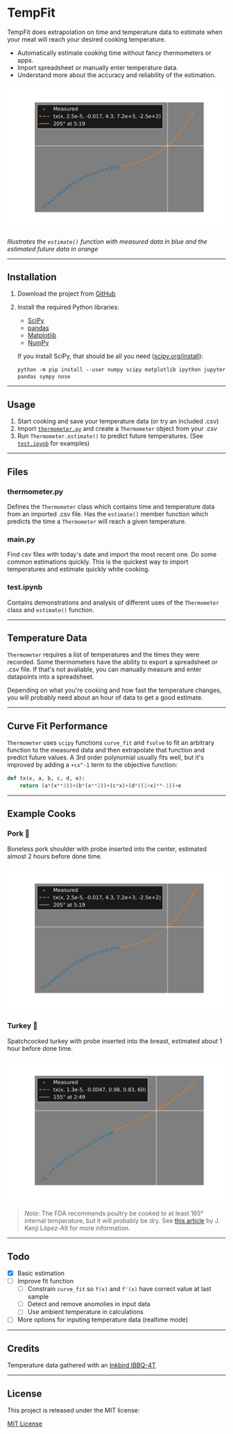 # TempFit

TempFit does extrapolation on time and temperature data to estimate when your meat will reach your desired cooking temperature.

* Automatically estimate cooking time without fancy thermometers or apps.
* Import spreadsheet or manually enter temperature data.
* Understand more about the accuracy and reliability of the estimation.

<p align='center'><picture>
  <source media="(prefers-color-scheme: light)" srcset="plots/pork_light.svg">
  <img alt="Graph of temperature data and prediction" src="plots/pork_dark.svg">
</picture></p>

*Illustrates the `estimate()` function with measured data in blue and the estimated future data in orange*

---

## Installation

1. Download the project from [GitHub](https://github.com/DevinBerchtold/TempFit)
2. Install the required Python libraries:
    * [SciPy](https://scipy.org/)
    * [pandas](https://pandas.pydata.org/)
    * [Matplotlib](https://matplotlib.org/stable/index.html)
    * [NumPy](https://numpy.org/doc/stable/)

    If you install SciPy, that should be all you need ([scipy.org/install](https://scipy.org/install/)):

    ```
    python -m pip install --user numpy scipy matplotlib ipython jupyter pandas sympy nose
    ```

---

## Usage

1. Start cooking and save your temperature data (or try an included .csv)
2. Import [`thermometer.py`](#thermometerpy) and create a `Thermometer` object from your .csv
3. Run `Thermometer.estimate()` to predict future temperatures. (See [`test.ipynb`](#testipynb) for examples)

---

## Files

### thermometer.py

Defines the `Thermometer` class which contains time and temperature data from an imported .csv file. Has the `estimate()` member function which predicts the time a `Thermometer` will reach a given temperature.

### main.py

Find csv files with today's date and import the most recent one. Do some common estimations quickly. This is the quickest way to import temperatures and estimate quickly white cooking.

### test.ipynb

Contains demonstrations and analysis of different uses of the `Thermometer` class and `estimate()` function.


---

## Temperature Data

`Thermometer` requires a list of temperatures and the times they were recorded. Some thermometers have the ability to export a spreadsheet or .csv file. If that's not avaliable, you can manually measure and enter datapoints into a spreadsheet.

Depending on what you're cooking and how fast the temperature changes, you will probably need about an hour of data to get a good estimate.

---

## Curve Fit Performance

`Thermometer` uses `scipy` functions `curve_fit` and `fsolve` to fit an arbitrary function to the measured data and then extrapolate that function and predict future values. A 3rd order polynomial usually fits well, but it's improved by adding a `+cx^-1` term to the objective function:

```python
def tx(x, a, b, c, d, e):
    return (a*(x**3))+(b*(x**2))+(c*x)+(d*((1+x)**-1))+e
```

---

## Example Cooks

### Pork :pig:

Boneless pork shoulder with probe inserted into the center, estimated almost 2 hours before done time.

<p align='center'><picture>
  <source media="(prefers-color-scheme: light)" srcset="plots/pork_light.svg">
  <img align="center" alt="Pork temperature data and prediction" src="plots/pork_dark.svg">
</picture></p>


### Turkey :chicken:

Spatchcocked turkey with probe inserted into the breast, estimated about 1 hour before done time.

<p align='center'><picture>
  <source media="(prefers-color-scheme: light)" srcset="plots/turkey_light.svg">
  <img align="center" alt="Turkey temperature data and prediction" src="plots/turkey_dark.svg">
</picture></p>

> *Note:* The FDA recommends poultry be cooked to at least 165° internal temperature, but it will probably be dry. See [this article](https://www.seriouseats.com/butterflied-roasted-chicken-with-quick-jus-recipe) by J. Kenji López-Alt for more information.

---

## Todo

- [x] Basic estimation
- [ ] Improve fit function
    - [ ] Constrain `curve_fit` so `f(x)` and `f'(x)` have correct value at last sample
    - [ ] Detect and remove anomolies in input data
    - [ ] Use ambient temperature in calculations
- [ ] More options for inputing temperature data (realtime mode)

---

## Credits

Temperature data gathered with an [Inkbird IBBQ-4T](https://inkbird.com/collections/all/products/wifi-grill-thermometer-ibbq-4t)

---

## License

This project is released under the MIT license:

[MIT License](https://choosealicense.com/licenses/mit/)